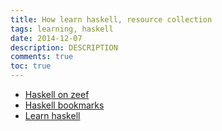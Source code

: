 ```yaml
---
title: How learn haskell, resource collection
tags: learning, haskell
date: 2014-12-07
description: DESCRIPTION
comments: true
toc: true
---
```


* [Haskell on zeef](https://haskell.zeef.com/konstantin.skipor)
* [Haskell bookmarks](https://github.com/grsmv/haskell-bookmarks)
* [Learn haskell](https://github.com/bitemyapp/learnhaskell)
